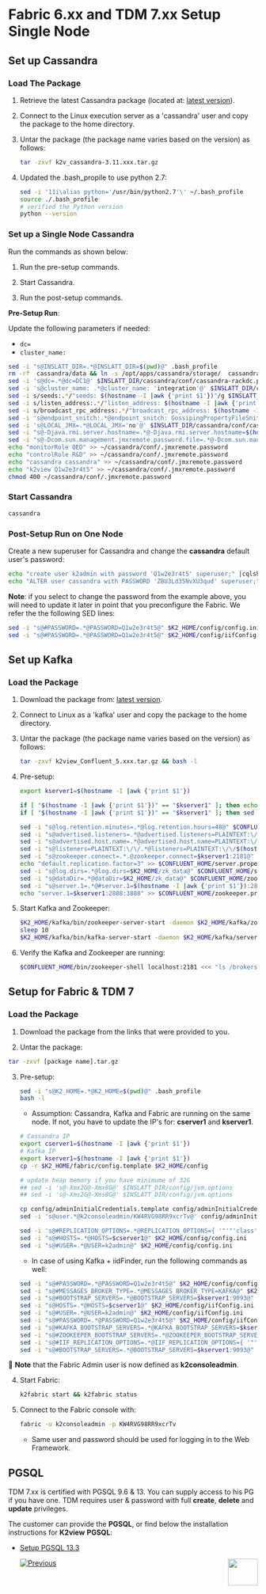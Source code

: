 # Fabric 6.xx and TDM 7.xx Setup Single Node

## Set up Cassandra

### Load The Package 

1.  Retrieve the latest Cassandra package (located at: [latest version](https://download.k2view.com/owncloud/index.php/s/kc3Zkc6RcaX48xE)).

2.  Connect to the Linux execution server as a 'cassandra' user and copy the package to the home directory.

3. Untar the package (the package name varies based on the version) as follows:

   ~~~bash
   tar -zxvf k2v_cassandra-3.11.xxx.tar.gz
   ~~~

4. Updated the .bash_propile to use python 2.7:

   ~~~bash
   sed -i '11i\alias python='/usr/bin/python2.7'\' ~/.bash_profile
   source ./.bash_profile
   # verified the Python version 
   python --version
   ~~~


### Set up a Single Node Cassandra

Run the commands as shown below:

1.  Run the pre-setup commands.

2.  Start Cassandra.

3.  Run the post-setup commands.

**Pre-Setup Run**:

Update the following parameters if needed:

- `dc=`
- `cluster_name:` 

~~~bash
sed -i "s@INSLATT_DIR=.*@INSLATT_DIR=$(pwd)@" .bash_profile
rm -rf  cassandra/data && ln -s /opt/apps/cassandra/storage/  cassandra/data
sed -i 's@dc=.*@dc=DC1@' $INSLATT_DIR/cassandra/conf/cassandra-rackdc.properties
sed -i 's@cluster_name: .*@cluster_name: 'integration'@' $INSLATT_DIR/cassandra/conf/cassandra.yaml
sed -i s/seeds:.*/"seeds: $(hostname -I |awk {'print $1'})"/g $INSLATT_DIR/cassandra/conf/cassandra.yaml
sed -i s/listen_address:.*/"listen_address: $(hostname -I |awk {'print $1'})"/g $INSLATT_DIR/cassandra/conf/cassandra.yaml
sed -i s/broadcast_rpc_address:.*/"broadcast_rpc_address: $(hostname -I |awk {'print $1'})"/g $INSLATT_DIR/cassandra/conf/cassandra.yaml
sed -i 's@endpoint_snitch:.*@endpoint_snitch: GossipingPropertyFileSnitch@' $INSLATT_DIR/cassandra/conf/cassandra.yaml
sed -i 's@LOCAL_JMX=.*@LOCAL_JMX='no'@' $INSLATT_DIR/cassandra/conf/cassandra-env.sh
sed -i "s@-Djava.rmi.server.hostname=.*@-Djava.rmi.server.hostname=$(hostname -I |awk {'print $1'})\"@" $INSLATT_DIR/cassandra/conf/cassandra-env.sh
sed -i "s@-Dcom.sun.management.jmxremote.password.file=.*@-Dcom.sun.management.jmxremote.password.file=/opt/apps/cassandra/cassandra/conf/.jmxremote.password\"@" $INSLATT_DIR/cassandra/conf/cassandra-env.sh
echo "monitorRole QED" >> ~/cassandra/conf/.jmxremote.password
echo "controlRole R&D" >> ~/cassandra/conf/.jmxremote.password
echo "cassandra cassandra" >> ~/cassandra/conf/.jmxremote.password
echo "k2view Q1w2e3r4t5" >> ~/cassandra/conf/.jmxremote.password
chmod 400 ~/cassandra/conf/.jmxremote.password

~~~

### Start Cassandra

~~~bash
cassandra
~~~

### Post-Setup Run on One Node

Create a new superuser for Cassandra and change the **cassandra** default user's password:

~~~bash
echo "create user k2admin with password 'Q1w2e3r4t5' superuser;" |cqlsh -u cassandra -p cassandra
echo "ALTER user cassandra with PASSWORD 'ZBU3Ld35NvXU3qud' superuser;" |cqlsh -u k2admin -p Q1w2e3r4t5
~~~

**Note**: if you select to change the password from the example above, you will need to update it later in point that you preconfigure the Fabric. We refer the the following SED lines:


~~~bash
sed -i "s@#PASSWORD=.*@PASSWORD=Q1w2e3r4t5@" $K2_HOME/config/config.ini
sed -i "s@#PASSWORD=.*@PASSWORD=Q1w2e3r4t5@" $K2_HOME/config/iifConfig.ini
~~~

## Set up Kafka

### Load the Package 

1.  Download the package from: [latest version](https://download.k2view.com/owncloud/index.php/s/kc3Zkc6RcaX48xE).

2.  Connect to Linux as a 'kafka' user and copy the package to the home directory.

3. Untar the package (the package name varies based on the version) as follows:

   ~~~bash
   tar -zxvf k2view_Confluent_5.xxx.tar.gz && bash -l
   ~~~

4. Pre-setup:

   ~~~bash
   export kserver1=$(hostname -I |awk {'print $1'})

   if [ "$(hostname -I |awk {'print $1'})" == "$kserver1" ]; then echo 1 > $K2_HOME/zk_data/myid; fi
   if [ "$(hostname -I |awk {'print $1'})" == "$kserver1" ]; then sed -i "s@broker.id=.@broker.id=1@" $CONFLUENT_HOME/server.properties ; fi

   sed -i "s@log.retention.minutes=.*@log.retention.hours=48@" $CONFLUENT_HOME/server.properties
   sed -i "s@advertised.listeners=.*@advertised.listeners=PLAINTEXT:\/\/$(hostname -I |awk {'print $1'}):9093@" $CONFLUENT_HOME/server.properties
   sed -i "s@advertised.host.name=.*@advertised.host.name=PLAINTEXT:\/\/$(hostname -I |awk {'print $1'}):9093@" $CONFLUENT_HOME/server.properties
   sed -i "s@listeners=PLAINTEXT:\/\/.*@listeners=PLAINTEXT:\/\/$(hostname -I |awk {'print $1'}):9093@" $CONFLUENT_HOME/server.properties
   sed -i "s@zookeeper.connect=.*.@zookeeper.connect=$kserver1:2181@" $CONFLUENT_HOME/server.properties
   echo "default.replication.factor=3" >> $CONFLUENT_HOME/server.properties
   sed -i "s@log.dirs=.*@log.dirs=$K2_HOME/zk_data@" $CONFLUENT_HOME/server.properties
   sed -i "s@dataDir=.*@dataDir=$K2_HOME/zk_data@" $CONFLUENT_HOME/zookeeper.properties
   sed -i "s@server.1=.*@#server.1=$(hostname -I |awk {'print $1'}):2888:3888@" $CONFLUENT_HOME/zookeeper.properties
   echo "server.1=$kserver1:2888:3888" >> $CONFLUENT_HOME/zookeeper.properties

   ~~~

5. Start Kafka and Zookeeper:

   ~~~bash
   $K2_HOME/kafka/bin/zookeeper-server-start -daemon $K2_HOME/kafka/zookeeper.properties
   sleep 10
   $K2_HOME/kafka/bin/kafka-server-start -daemon $K2_HOME/kafka/server.properties
   ~~~

6. Verify the Kafka and Zookeeper are running:

   ~~~bash
   $CONFLUENT_HOME/bin/zookeeper-shell localhost:2181 <<< "ls /brokers/ids"
   ~~~


## Setup for Fabric & TDM 7

### Load the Package 

1.  Download the package from the links that were provided to you.

2.  Untar the package:
   ~~~bash
   tar -zxvf [package name].tar.gz 
   ~~~

3. Pre-setup:

   ~~~bash
   sed -i "s@K2_HOME=.*@K2_HOME=$(pwd)@" .bash_profile
   bash -l 
   ~~~

   - Assumption: Cassandra, Kafka and Fabric are running on the same node. If not, you have to update the IP's for: **cserver1** and  **kserver1**. 


   ~~~bash
   # Cassandra IP
   export cserver1=$(hostname -I |awk {'print $1'})
   # Kafka IP
   export kserver1=$(hostname -I |awk {'print $1'})
   cp -r $K2_HOME/fabric/config.template $K2_HOME/config

   # update heap memory if you have minimume of 32G
   ## sed -i 's@-Xmx2G@-Xmx8G@' $INSLATT_DIR/config/jvm.options
   ## sed -i 's@-Xms2G@-Xms8G@' $INSLATT_DIR/config/jvm.options

   cp config/adminInitialCredentials.template config/adminInitialCredentials
   sed -i 's@user.*@k2consoleadmin/KW4RVG98RR9xcrTv@' config/adminInitialCredentials

   sed -i 's@#REPLICATION_OPTIONS=.*@REPLICATION_OPTIONS={ '"'"'class'"'"' : '"'"'NetworkTopologyStrategy'"'"', '"'"DC1"'"' : 1}@' $K2_HOME/config/config.ini
   sed -i "s@#HOSTS=.*@HOSTS=$cserver1@" $K2_HOME/config/config.ini
   sed -i "s@#USER=.*@USER=k2admin@" $K2_HOME/config/config.ini
   ~~~

   - In case of using Kafka + iidFinder, run the following commands as well:

   ~~~bash
   sed -i "s@#PASSWORD=.*@PASSWORD=Q1w2e3r4t5@" $K2_HOME/config/config.ini
   sed -i "s@#MESSAGES_BROKER_TYPE=.*@MESSAGES_BROKER_TYPE=KAFKA@" $K2_HOME/config/config.ini
   sed -i "s@#BOOTSTRAP_SERVERS=.*@BOOTSTRAP_SERVERS=$kserver1:9093@" $K2_HOME/config/config.ini
   sed -i "s@HOSTS=.*@HOSTS=$cserver1@" $K2_HOME/config/iifConfig.ini
   sed -i "s@#USER=.*@USER=k2admin@" $K2_HOME/config/iifConfig.ini
   sed -i "s@#PASSWORD=.*@PASSWORD=Q1w2e3r4t5@" $K2_HOME/config/iifConfig.ini
   sed -i "s@#KAFKA_BOOTSTRAP_SERVERS=.*@KAFKA_BOOTSTRAP_SERVERS=$kserver1:9093@" $K2_HOME/config/iifConfig.ini
   sed -i "s@#ZOOKEEPER_BOOTSTRAP_SERVERS=.*@ZOOKEEPER_BOOTSTRAP_SERVERS=$kserver1:2181@" $K2_HOME/config/iifConfig.ini
   sed -i 's@#IIF_REPLICATION_OPTIONS=.*@IIF_REPLICATION_OPTIONS={ '"'"'class'"'"' : '"'"'NetworkTopologyStrategy'"'"', '"'"DC1"'"' : 1}@' $K2_HOME/config/iifConfig.ini
   sed -i "s@#BOOTSTRAP_SERVERS=.*@BOOTSTRAP_SERVERS=$kserver1:9093@" $K2_HOME/config/iifConfig.ini
   ~~~

:notebook_with_decorative_cover: **Note** that the Fabric Admin user is now defined as **k2consoleadmin**.

4. Start Fabric:

   ~~~bash
   k2fabric start && k2fabric status
   ~~~

5. Connect to the Fabric console with:

   ~~~bash
   fabric -u k2consoleadmin -p KW4RVG98RR9xcrTv
   ~~~

   - Same user and password should be used for logging in to the Web Framework.

## PGSQL 

TDM 7.xx is certified with PGSQL 9.6 & 13. You can supply access to his PG if you have one.
TDM requires user & password with full **create**, **delete** and **update** privileges. 

The customer can provide the **PGSQL**, or find below the installation instructions for **K2view** **PGSQL**:

<ul>      
<li>
<a href="/articles/98_maintenance_and_operational/Installations/Linux/PGSQL_setup.md">Setup PGSQL 13.3</a></li>



[![Previous](/articles/images/Previous.png)](01_Fabric_6.xx_Installation_intro.md)[<img align="right" width="60" height="54" src="/articles/images/Next.png">](03_Fabric_6.xx_Setup_Single_DC_multi_nodes.md)  


